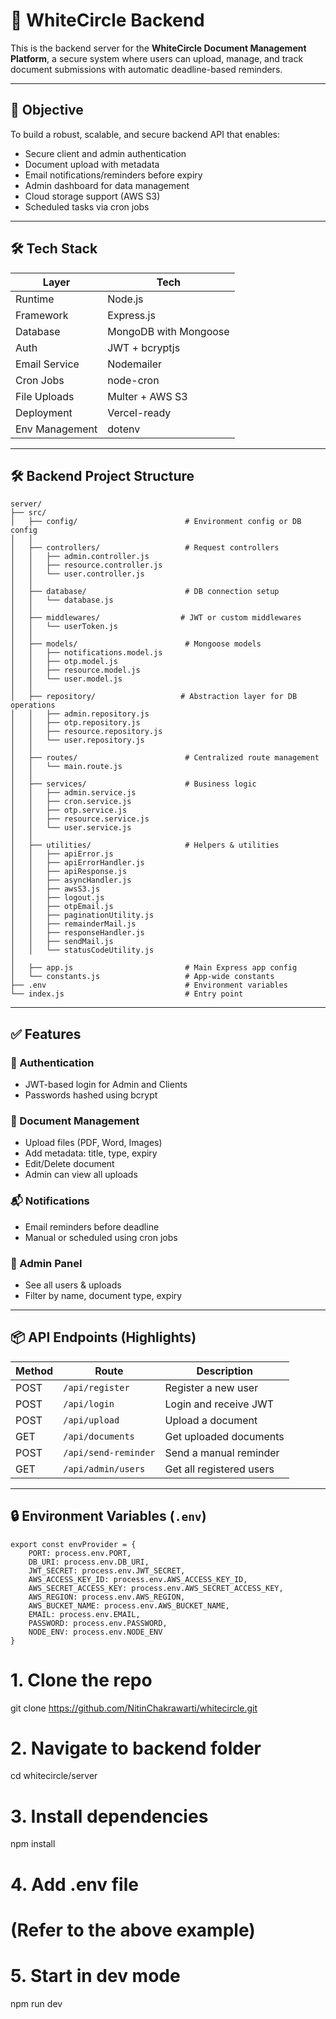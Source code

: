 # 🧠 WhiteCircle Backend

This is the backend server for the **WhiteCircle Document Management Platform**, a secure system where users can upload, manage, and track document submissions with automatic deadline-based reminders.

---

## 📌 Objective

To build a robust, scalable, and secure backend API that enables:

- Secure client and admin authentication
- Document upload with metadata
- Email notifications/reminders before expiry
- Admin dashboard for data management
- Cloud storage support (AWS S3)
- Scheduled tasks via cron jobs

---

## 🛠 Tech Stack

| Layer           | Tech                          |
|----------------|-------------------------------|
| Runtime         | Node.js                        |
| Framework       | Express.js                     |
| Database        | MongoDB with Mongoose          |
| Auth            | JWT + bcryptjs                 |
| Email Service   | Nodemailer                     |
| Cron Jobs       | node-cron                      |
| File Uploads    | Multer + AWS S3                |
| Deployment      | Vercel-ready                   |
| Env Management  | dotenv                         |

---

## 🛠 Backend Project Structure

```
server/
├── src/
│   ├── config/                        # Environment config or DB config
│   │
│   ├── controllers/                   # Request controllers
│   │   ├── admin.controller.js
│   │   ├── resource.controller.js
│   │   └── user.controller.js
│   │
│   ├── database/                      # DB connection setup
│   │   └── database.js
│   │
│   ├── middlewares/                  # JWT or custom middlewares
│   │   └── userToken.js
│   │
│   ├── models/                        # Mongoose models
│   │   ├── notifications.model.js
│   │   ├── otp.model.js
│   │   ├── resource.model.js
│   │   └── user.model.js
│   │
│   ├── repository/                   # Abstraction layer for DB operations
│   │   ├── admin.repository.js
│   │   ├── otp.repository.js
│   │   ├── resource.repository.js
│   │   └── user.repository.js
│   │
│   ├── routes/                        # Centralized route management
│   │   └── main.route.js
│   │
│   ├── services/                      # Business logic
│   │   ├── admin.service.js
│   │   ├── cron.service.js
│   │   ├── otp.service.js
│   │   ├── resource.service.js
│   │   └── user.service.js
│   │
│   ├── utilities/                     # Helpers & utilities
│   │   ├── apiError.js
│   │   ├── apiErrorHandler.js
│   │   ├── apiResponse.js
│   │   ├── asyncHandler.js
│   │   ├── awsS3.js
│   │   ├── logout.js
│   │   ├── otpEmail.js
│   │   ├── paginationUtility.js
│   │   ├── remainderMail.js
│   │   ├── responseHandler.js
│   │   ├── sendMail.js
│   │   └── statusCodeUtility.js
│
│   ├── app.js                         # Main Express app config
│   └── constants.js                   # App-wide constants
├── .env                               # Environment variables
└── index.js                           # Entry point
```

---

## ✅ Features

### 🔐 Authentication
- JWT-based login for Admin and Clients
- Passwords hashed using bcrypt

### 📁 Document Management
- Upload files (PDF, Word, Images)
- Add metadata: title, type, expiry
- Edit/Delete document
- Admin can view all uploads

### 📬 Notifications
- Email reminders before deadline
- Manual or scheduled using cron jobs

### 🧑 Admin Panel
- See all users & uploads
- Filter by name, document type, expiry

---

## 📦 API Endpoints (Highlights)

| Method | Route                        | Description                         |
|--------|------------------------------|-------------------------------------|
| POST   | `/api/register`              | Register a new user                 |
| POST   | `/api/login`                 | Login and receive JWT               |
| POST   | `/api/upload`                | Upload a document                   |
| GET    | `/api/documents`             | Get uploaded documents              |
| POST   | `/api/send-reminder`         | Send a manual reminder              |
| GET    | `/api/admin/users`           | Get all registered users            |

---

## 🔒 Environment Variables (`.env`)

```env
export const envProvider = {
    PORT: process.env.PORT,
    DB_URI: process.env.DB_URI,
    JWT_SECRET: process.env.JWT_SECRET,
    AWS_ACCESS_KEY_ID: process.env.AWS_ACCESS_KEY_ID,
    AWS_SECRET_ACCESS_KEY: process.env.AWS_SECRET_ACCESS_KEY,
    AWS_REGION: process.env.AWS_REGION,
    AWS_BUCKET_NAME: process.env.AWS_BUCKET_NAME,
    EMAIL: process.env.EMAIL,
    PASSWORD: process.env.PASSWORD,
    NODE_ENV: process.env.NODE_ENV
}
```

# 1. Clone the repo
git clone https://github.com/NitinChakrawarti/whitecircle.git

# 2. Navigate to backend folder
cd whitecircle/server

# 3. Install dependencies
npm install

# 4. Add .env file
# (Refer to the above example)

# 5. Start in dev mode
npm run dev
